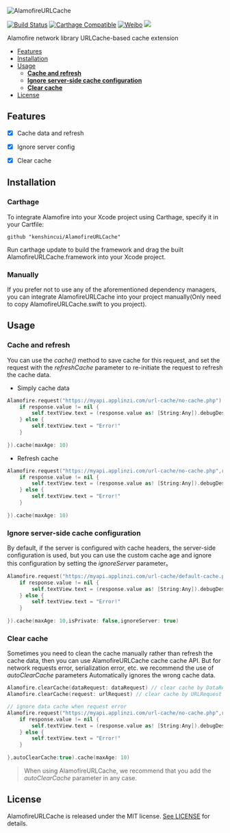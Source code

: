 ![AlamofireURLCache](https://raw.githubusercontent.com/kenshincui/AlamofireURLCache/master/Resources/AlamofireURLCache_Logo.png)

[![Build Status](https://travis-ci.org/kenshincui/AlamofireURLCache.svg?branch=master)](https://travis-ci.org/KenshinCui/AlamofireURLCache)
[![Carthage Compatible](https://img.shields.io/badge/Carthage-compatible-4BC51D.svg?style=flat)](https://github.com/Carthage/Carthage)
[![Weibo](https://img.shields.io/badge/Weibo-%40KenshinCui-yellow.svg?style=flat)](https://m.weibo.cn/p/1005051869326357)
![](https://img.shields.io/github/license/mashape/apistatus.svg)

Alamofire network library URLCache-based cache extension

- [Features](#features)
- [Installation](#installation)
- [Usage](#usage)
    - **[Cache and refresh](#cache-and-refresh)**
    - **[Ignore server-side cache configuration](#ignore-server-side-cache-configuration)**
    - **[Clear cache](#clear-cache)**
- [License](#license)

## Features

- [x] Cache data and refresh
- [x] Ignore server config
- [x] Clear cache


## Installation

### Carthage

To integrate Alamofire into your Xcode project using Carthage, specify it in your Cartfile:

```
github "kenshincui/AlamofireURLCache" 
```

Run carthage update to build the framework and drag the built AlamofireURLCache.framework into your Xcode project.

### Manually

If you prefer not to use any of the aforementioned dependency managers, you can integrate AlamofireURLCache into your project manually(Only need to copy AlamofireURLCache.swift to you project).

## Usage

### Cache and refresh

You can use the *cache()* method to save cache for this request, and set the request with the *refreshCache* parameter to re-initiate the request to refresh the cache data.

* Simply cache data

```swift
Alamofire.request("https://myapi.applinzi.com/url-cache/no-cache.php").responseJSON(completionHandler: { response in
    if response.value != nil {
        self.textView.text = (response.value as! [String:Any]).debugDescription
    } else {
        self.textView.text = "Error!"
    }
    
}).cache(maxAge: 10)
```

* Refresh cache

```swift
Alamofire.request("https://myapi.applinzi.com/url-cache/no-cache.php",refreshCache:true).responseJSON(completionHandler: { response in
    if response.value != nil {
        self.textView.text = (response.value as! [String:Any]).debugDescription
    } else {
        self.textView.text = "Error!"
    }
    
}).cache(maxAge: 10)
```

### Ignore server-side cache configuration

By default, if the server is configured with cache headers, the server-side configuration is used, but you can use the custom cache age and ignore this configuration by setting the *ignoreServer* parameter。

```swift
Alamofire.request("https://myapi.applinzi.com/url-cache/default-cache.php",refreshCache:false).responseJSON(completionHandler: { response in
    if response.value != nil {
        self.textView.text = (response.value as! [String:Any]).debugDescription
    } else {
        self.textView.text = "Error!"
    }
    
}).cache(maxAge: 10,isPrivate: false,ignoreServer: true)
```

### Clear cache

Sometimes you need to clean the cache manually rather than refresh the cache data, then you can use AlamofireURLCache cache cache API. But for network requests error, serialization error, etc. we recommend the use of *autoClearCache* parameters Automatically ignores the wrong cache data.

```swift
Alamofire.clearCache(dataRequest: dataRequest) // clear cache by DataRequest
Alamofire.clearCache(request: urlRequest) // clear cache by URLRequest

// ignore data cache when request error
Alamofire.request("https://myapi.applinzi.com/url-cache/no-cache.php",refreshCache:false).responseJSON(completionHandler: { response in
    if response.value != nil {
        self.textView.text = (response.value as! [String:Any]).debugDescription
    } else {
        self.textView.text = "Error!"
    }
    
},autoClearCache:true).cache(maxAge: 10)
```

> When using AlamofireURLCache, we recommend that you add the *autoClearCache* parameter in any case.

## License

AlamofireURLCache is released under the MIT license. [See LICENSE](https://raw.githubusercontent.com/kenshincui/AlamofireURLCache/master/LICENSE) for details.


